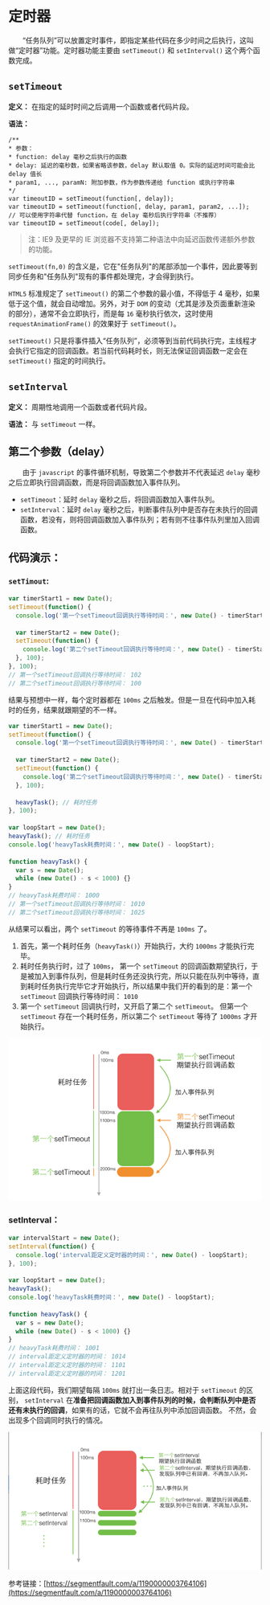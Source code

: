 # 定时器

&emsp;&emsp;“任务队列”可以放置定时事件，即指定某些代码在多少时间之后执行，这叫做“定时器”功能。定时器功能主要由 `setTimeout()` 和 `setInterval()` 这个两个函数完成。

## `setTimeout`

**定义：** 在指定的延时时间之后调用一个函数或者代码片段。

**语法：**

```
/**
* 参数：
* function: delay 毫秒之后执行的函数
* delay: 延迟的毫秒数，如果省略该参数，delay 默认取值 0。实际的延迟时间可能会比 delay 值长
* param1, ..., paramN: 附加参数，作为参数传递给 function 或执行字符串
*/
var timeoutID = setTimeout(function[, delay]);
var timeoutID = setTimeout(function[, delay, param1, param2, ...]);
// 可以使用字符串代替 function，在 delay 毫秒后执行字符串（不推荐）
var timeoutID = setTimeout(code[, delay]);
```

> 注：IE9 及更早的 IE 浏览器不支持第二种语法中向延迟函数传递额外参数的功能。

`setTimeout(fn,0)` 的含义是，它在"任务队列"的尾部添加一个事件，因此要等到同步任务和"任务队列"现有的事件都处理完，才会得到执行。

`HTML5` 标准规定了 `setTimeout()` 的第二个参数的最小值，不得低于 4 毫秒，如果低于这个值，就会自动增加。另外，对于 `DOM` 的变动（尤其是涉及页面重新渲染的部分），通常不会立即执行，而是每 `16` 毫秒执行依次，这时使用 `requestAnimationFrame()` 的效果好于 `setTimeout()`。

`setTimeout()` 只是将事件插入“任务队列”，必须等到当前代码执行完，主线程才会执行它指定的回调函数。若当前代码耗时长，则无法保证回调函数一定会在 `setTimeout()` 指定的时间执行。

## `setInterval`

**定义：** 周期性地调用一个函数或者代码片段。

**语法：** 与 `setTimeout` 一样。

## 第二个参数（delay）

&emsp;&emsp;由于 `javascript` 的事件循环机制，导致第二个参数并不代表延迟 `delay` 毫秒之后立即执行回调函数，而是将回调函数加入事件队列。

- `setTimeout`：延时 `delay` 毫秒之后，将回调函数加入事件队列。
- `setInterval`：延时 `delay` 毫秒之后，判断事件队列中是否存在未执行的回调函数，若没有，则将回调函数加入事件队列；若有则不往事件队列里加入回调函数。

## 代码演示：

### `setTimout`:

```js
var timerStart1 = new Date();
setTimeout(function() {
  console.log('第一个setTimeout回调执行等待时间：', new Date() - timerStart1);

  var timerStart2 = new Date();
  setTimeout(function() {
    console.log('第二个setTimeout回调执行等待时间：', new Date() - timerStart2);
  }, 100);
}, 100);
// 第一个setTimeout回调执行等待时间： 102
// 第二个setTimeout回调执行等待时间： 100
```

结果与预想中一样，每个定时器都在 `100ms` 之后触发。但是一旦在代码中加入耗时的任务，结果就跟期望的不一样。

```js
var timerStart1 = new Date();
setTimeout(function() {
  console.log('第一个setTimeout回调执行等待时间：', new Date() - timerStart1);

  var timerStart2 = new Date();
  setTimeout(function() {
    console.log('第二个setTimeout回调执行等待时间：', new Date() - timerStart2);
  }, 100);

  heavyTask(); // 耗时任务
}, 100);

var loopStart = new Date();
heavyTask(); // 耗时任务
console.log('heavyTask耗费时间：', new Date() - loopStart);

function heavyTask() {
  var s = new Date();
  while (new Date() - s < 1000) {}
}
// heavyTask耗费时间： 1000
// 第一个setTimeout回调执行等待时间： 1010
// 第二个setTimeout回调执行等待时间： 1025
```

从结果可以看出，两个 `setTimeout` 的等待事件不再是 `100ms` 了。

1. 首先，第一个耗时任务（`heavyTask()`）开始执行，大约 `1000ms` 才能执行完毕。
2. 耗时任务执行时，过了 `100ms`， 第一个 `setTimeout` 的回调函数期望执行，于是被加入到事件队列，但是耗时任务还没执行完，所以只能在队列中等待，直到耗时任务执行完毕它才开始执行，所以结果中我们开的看到的是：第一个 `setTimeout` 回调执行等待时间： `1010`
3. 第一个 `setTimeout` 回调执行时，又开启了第二个 `setTimeout`。 但第一个 `setTimeout` 存在一个耗时任务，所以第二个 `setTimeout` 等待了 `1000ms` 才开始执行。

![](/assets/javascript/setTimeout.png)

### setInterval：

```js
var intervalStart = new Date();
setInterval(function() {
  console.log('interval距定义定时器的时间：', new Date() - loopStart);
}, 100);

var loopStart = new Date();
heavyTask();
console.log('heavyTask耗费时间：', new Date() - loopStart);

function heavyTask() {
  var s = new Date();
  while (new Date() - s < 1000) {}
}
// heavyTask耗费时间： 1001
// interval距定义定时器的时间： 1014
// interval距定义定时器的时间： 1101
// interval距定义定时器的时间： 1201
```

上面这段代码，我们期望每隔 `100ms` 就打出一条日志。相对于 `setTimeout` 的区别， `setInterval` 在**准备把回调函数加入到事件队列的时候，会判断队列中是否还有未执行的回调**，如果有的话，它就不会再往队列中添加回调函数。 不然，会出现多个回调同时执行的情况。

![](/assets/javascript/setInterval.png)

参考链接：[https://segmentfault.com/a/1190000003764106](https://segmentfault.com/a/1190000003764106)

